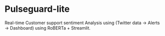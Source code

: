 # Pulseguard-lite
Real-time Customer support sentiment Analysis using (Twitter data → Alerts → Dashboard) using RoBERTa + Streamlit.
